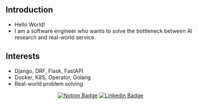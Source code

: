 <!-- <div align=center>
  
[![Hits](https://hits.seeyoufarm.com/api/count/incr/badge.svg?url=https%3A%2F%2Fgithub.com%2Fdevnjw&count_bg=%2379C83D&title_bg=%23555555&icon=&icon_color=%23E7E7E7&title=hits&edge_flat=false)](https://hits.seeyoufarm.com)

</div> -->
	
## Introduction
	
* Hello World! <br>
* I am a software engineer who wants to solve the bottleneck between AI research and real-world service.

## Interests

* Django, DRF, Flask, FastAPI
* Docker, K8S, Operator, Golang
* Real-world problem solving
	
<div align=center>

[![Notion Badge](http://img.shields.io/badge/-Resume-black?style=flat-square&logo=notion&link=https://www.notion.so/Win-or-Grow-c02b7bbe059e466cb81ee3e60817584d)](https://www.notion.so/Win-or-Grow-c02b7bbe059e466cb81ee3e60817584d)
[![Linkedin Badge](https://img.shields.io/badge/-LinkedIn-blue?style=flat-square&logo=Linkedin&logoColor=white&link=https://www.linkedin.com/in/진우-남-816760124)](https://www.linkedin.com/in/진우-남-816760124)
	
<!-- [![Tstory Badge](http://img.shields.io/badge/-Tech%20Blog-20C997?style=flat-square&link=https://mapadubak.tistory.com/)](https://mapadubak.tistory.com/) -->
<!-- [![Youtube Badge](https://img.shields.io/badge/Youtube-ff0000?style=flat-square&logo=youtube&link=https://www.youtube.com/channel/UCcCv73G3SaYPyv2uBeRj3Lw)](https://www.youtube.com/channel/UCcCv73G3SaYPyv2uBeRj3Lw) -->

	
</div>
